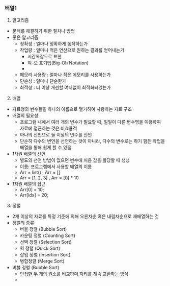 ### 배열1

1. 알고리즘

- 문제를 해결하기 위한 절차나 방법
- 좋은 알고리즘
  - 정확성 : 얼마나 정확하게 동작하는가
  - 작업량 : 얼마나 적은 연산으로 원하는 결과를 얻어내는가
    - 시간복잡도로 표현
    - 빅-오 표기법(Big-Oh Notation)
    - 
  - 메모리 사용량 : 얼마나 적은 메모리를 사용하는가
  - 단순성 : 얼마나 단순한가
  - 최적성 : 더 이상 개선할 여지없이 최적화되었는가



2. 배열

- 자료형의 변수들을 하나의 이름으로 열거하여 사용하는 자료 구조
- 배열의 필요성
  - 프로그램 내에서 여러 개의 변수가 필요할 때, 일일이 다른 변수명을 이용하여 자료에 접근하는 것은 비효율적
  - 하나의 선언으로 둘 이상의 변수를 선언
  - 단순히 다수의 변언을 선언하는 것이 아니라, 다수의 변수로는 하기 힘든 작업을 배열을 통해 쉽게 할 수 있음
- 1차원 배열의 선언
  - 별도의 선언 방법이 없으면 변수에 처음 값을 할당할 때 생성
  - 이름: 프로그램에서 사용할 배열의 이름
  - Arr = list() , Arr = []
  - Arr = [1, 2, 3] , Arr = [0] * 10
- 1차원 배열의 접근
  - Arr[0] = 10;
  - Arr[idx] = 20;



3. 정렬

- 2개 이상의 자료를 특정 기준에 의해 오른차순 혹은 내림차순으로 재배열하는 것
- 정렬의 종류
  - 버블 정렬 (Bubble Sort)
  - 카운팅 정렬 (Counting Sort)
  - 선택 정렬 (Selection Sort)
  - 퀵 정렬 (Quick Sort)
  - 삽입 정렬 (Insertion Sort)
  - 병합정렬 (Merge Sort)
- 버블 정렬 (Bubble Sort)
  - 인접한 두 개의 원소를 비교하며 자리를 계속 교환하는 방식
  - 